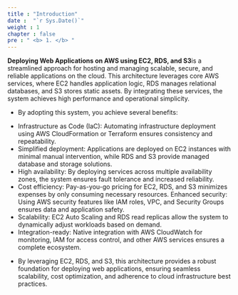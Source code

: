 ```yaml
---
title : "Introduction"
date :  "`r Sys.Date()`" 
weight : 1 
chapter : false
pre : " <b> 1. </b> "
---
```

**Deploying Web Applications on AWS using EC2, RDS, and S3**is a streamlined approach for hosting and managing scalable, secure, and reliable applications on the cloud. This architecture leverages core AWS services, where EC2 handles application logic, RDS manages relational databases, and S3 stores static assets. By integrating these services, the system achieves high performance and operational simplicity.

- By adopting this system, you achieve several benefits:

+ Infrastructure as Code (IaC): Automating infrastructure deployment using AWS CloudFormation or Terraform ensures consistency and repeatability.
+ Simplified deployment: Applications are deployed on EC2 instances with minimal manual intervention, while RDS and S3 provide managed database and storage solutions.
+ High availability: By deploying services across multiple availability zones, the system ensures fault tolerance and increased reliability.
+ Cost efficiency: Pay-as-you-go pricing for EC2, RDS, and S3 minimizes expenses by only consuming necessary resources.
Enhanced security: Using AWS security features like IAM roles, VPC, and Security Groups ensures data and application safety.
+ Scalability: EC2 Auto Scaling and RDS read replicas allow the system to dynamically adjust workloads based on demand.
+ Integration-ready: Native integration with AWS CloudWatch for monitoring, IAM for access control, and other AWS services ensures a complete ecosystem.

- By leveraging EC2, RDS, and S3, this architecture provides a robust foundation for deploying web applications, ensuring seamless scalability, cost optimization, and adherence to cloud infrastructure best practices.